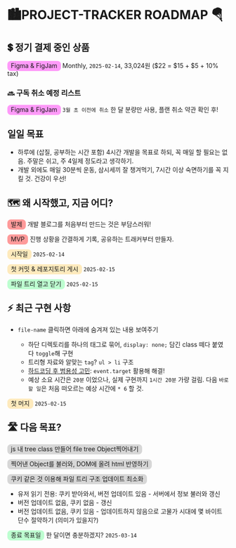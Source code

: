 # 🏙️PROJECT-TRACKER ROADMAP 🪂

## 💲 정기 결제 중인 상품

<span class="highlight pink" style="border-radius: 8px; padding: 2px 8px 4px 8px; background-color: rgba(255, 56, 245, 0.5)">Figma & FigJam</span> Monthly, `2025-02-14`, 33,024원 ($22 = $15 + $5 + 10% tax)

### 🔜 구독 취소 예정 리스트

<span class="highlight pink" style="border-radius: 8px; padding: 2px 8px 4px 8px; background-color: rgba(255, 56, 245, 0.5)">Figma & FigJam</span> `3월 초 이전에 취소` 한 달 분량만 사용, 플랜 취소 약관 확인 후!

## 일일 목표

- 하루에 (삽질, 공부하는 시간 포함) 4시간 개발을 목표로 하되, 꼭 매일 할 필요는 없음. 주말은 쉬고, 주 4일제 정도라고 생각하기.
- 개발 외에도 매일 30분씩 운동, 삼시세끼 잘 챙겨먹기, 7시간 이상 숙면하기를 꼭 지킬 것. 건강이 우선!

## 🗺️ 왜 시작했고, 지금 어디?

<span class="highlight" style="border-radius: 8px; padding: 2px 8px 4px 8px; background-color: rgba(255, 56, 56, 0.5)">발제</span> 개발 블로그를 처음부터 만드는 것은 부담스러워!

<span class="highlight pink" style="border-radius: 8px; padding: 2px 8px 4px 8px; background-color: rgba(255, 56, 56, 0.5)">MVP</span> 진행 상황을 간결하게 기록, 공유하는 트래커부터 만들자.

<span class="highlight yellow" style="border-radius: 8px; padding: 2px 8px 4px 8px; background-color: rgba(255, 192, 55, 0.32)"> 시작일</span> `2025-02-14`

<span class="highlight yellow" style="border-radius: 8px; padding: 2px 8px 4px 8px; background-color: rgba(255, 192, 55, 0.32)"> 첫 커밋 & 레포지토리 게시</span> `2025-02-15`

<span class="highlight green" style="border-radius: 8px; padding: 2px 8px 4px 8px; background-color: rgba(41, 255, 105, 0.3)"> 파일 트리 열고 닫기</span> `2025-02-15`

## ⚡ 최근 구현 사항

- `file-name` 클릭하면 아래에 숨겨져 있는 내용 보여주기

  - 하단 디렉토리를 하나의 태그로 묶어, `display: none;` 담긴 class 떼다 붙였다 `toggle`해 구현
  - 트리형 자료와 알맞는 `tag`? `ul > li` 구조
  - [하드코딩 후 범용성 고민](troubleshooting.md/#-미흡한-기능-개선): `event.target` 활용해 해결!
  - 예상 소요 시간은 `20분` 이었으나, 실제 구현까지 `1시간 20분` 가량 걸림. 다음 `바로 할 일`은 처음 떠오르는 예상 시간에 `* 6` 할 것.

<span class="highlight yellow" style="border-radius: 8px; padding: 2px 8px 4px 8px; background-color: rgba(255, 192, 55, 0.32)"> 첫 머지</span> `2025-02-15`

## 🛣️ 다음 목표?

<span class="highlight grey" style="border-radius: 8px; padding: 2px 8px 4px 8px; background-color: rgba(127, 127, 127, 0.3)"> js 내 tree class 만들어 file tree Object찍어내기</span>

<span class="highlight grey" style="border-radius: 8px; padding: 2px 8px 4px 8px; background-color: rgba(127, 127, 127, 0.3)"> 찍어낸 Object를 불러와, DOM에 올려 html 반영하기</span>

<span class="highlight grey" style="border-radius: 8px; padding: 2px 8px 4px 8px; background-color: rgba(127, 127, 127, 0.3)"> 쿠키 같은 것 이용해 파일 트리 구조 업데이트 최소화</span>

- 유저 읽기 전용: 쿠키 받아와서, 버전 업데이트 있음 - 서버에서 정보 불러와 갱신
- 버전 업데이트 없음, 쿠키 없음 - 갱신
- 버전 업데이트 없음, 쿠키 있음 - 업데이트하지 않음으로 고물가 시대에 몇 바이트 단수 절약하기 (의미가 있을지?)

<span class="highlight green" style="border-radius: 8px; padding: 2px 8px 4px 8px; background-color: rgba(41, 255, 105, 0.3)"> 종료 목표일</span> 한 달이면 충분하겠지? `2025-03-14`
